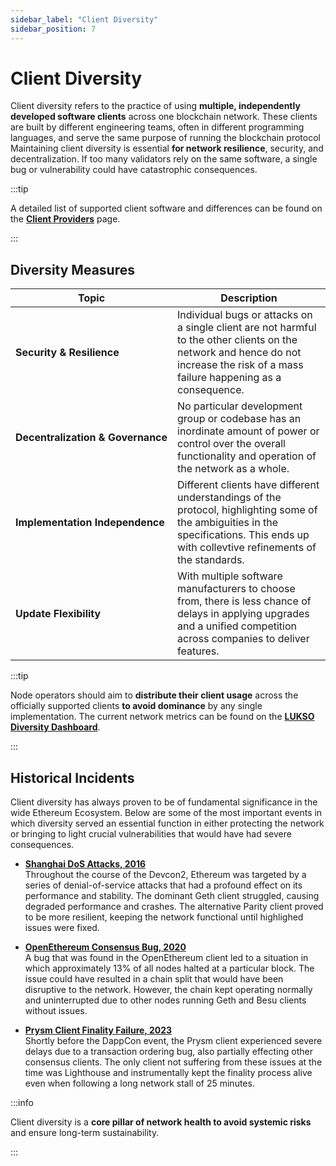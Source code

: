 ```yaml
---
sidebar_label: "Client Diversity"
sidebar_position: 7
---
```


# Client Diversity

Client diversity refers to the practice of using **multiple, independently developed software clients** across one blockchain network. These clients are built by different engineering teams, often in different programming languages, and serve the same purpose of running the blockchain protocol Maintaining client diversity is essential **for network resilience**, security, and decentralization. If too many validators rely on the same software, a single bug or vulnerability could have catastrophic consequences.

:::tip

A detailed list of supported client software and differences can be found on the [**Client Providers**](/docs/theory/blockchain-knowledge/client-providers.md) page.

:::

## Diversity Measures

| Topic                                            | Description                                                                                                                                                                             |
| ------------------------------------------------ | --------------------------------------------------------------------------------------------------------------------------------------------------------------------------------------- |
| <nobr> **Security & Resilience** </nobr>         | Individual bugs or attacks on a single client are not harmful to the other clients on the network and hence do not increase the risk of a mass failure happening as a consequence.      |
| <nobr> **Decentralization & Governance** </nobr> | No particular development group or codebase has an inordinate amount of power or control over the overall functionality and operation of the network as a whole.                        |
| <nobr> **Implementation Independence** </nobr>   | Different clients have different understandings of the protocol, highlighting some of the ambiguities in the specifications. This ends up with collevtive refinements of the standards. |
| <nobr> **Update Flexibility** </nobr>            | With multiple software manufacturers to choose from, there is less chance of delays in applying upgrades and a unified competition across companies to deliver features.                |

:::tip

Node operators should aim to **distribute their client usage** across the officially supported clients **to avoid dominance** by any single implementation. The current network metrics can be found on the [**LUKSO Diversity Dashboard**](https://clientdiversity.lukso.network/).

:::

## Historical Incidents

Client diversity has always proven to be of fundamental significance in the wide Ethereum Ecosystem. Below are some of the most important events in which diversity served an essential function in either protecting the network or bringing to light crucial vulnerabilities that would have had severe consequences.

- **[Shanghai DoS Attacks, 2016](https://blog.ethereum.org/2016/09/22/ethereum-network-currently-undergoing-dos-attack)**  
  Throughout the course of the Devcon2, Ethereum was targeted by a series of denial-of-service attacks that had a profound effect on its performance and stability. The dominant Geth client struggled, causing degraded performance and crashes. The alternative Parity client proved to be more resilient, keeping the network functional until highlighed issues were fixed.

- **[OpenEthereum Consensus Bug, 2020](https://www.coindesk.com/tech/2020/08/27/buggy-code-release-knocks-13-of-ethereum-nodes-offline/)**  
  A bug that was found in the OpenEthereum client led to a situation in which approximately 13% of all nodes halted at a particular block. The issue could have resulted in a chain split that would have been disruptive to the network. However, the chain kept operating normally and uninterrupted due to other nodes running Geth and Besu clients without issues.

- **[Prysm Client Finality Failure, 2023](https://offchain.medium.com/post-mortem-report-ethereum-mainnet-finality-05-11-2023-95e271dfd8b2)**  
  Shortly before the DappCon event, the Prysm client experienced severe delays due to a transaction ordering bug, also partially effecting other consensus clients. The only client not suffering from these issues at the time was Lighthouse and instrumentally kept the finality process alive even when following a long network stall of 25 minutes.

:::info

Client diversity is a **core pillar of network health to avoid systemic risks** and ensure long-term sustainability.

:::
